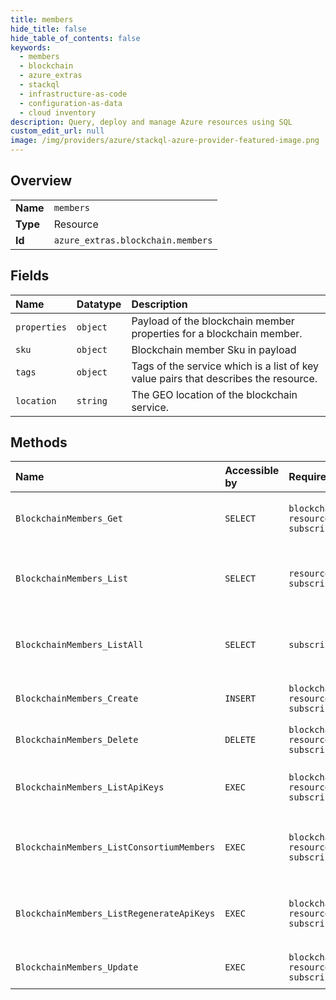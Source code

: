 ```yaml
---
title: members
hide_title: false
hide_table_of_contents: false
keywords:
  - members
  - blockchain
  - azure_extras    
  - stackql
  - infrastructure-as-code
  - configuration-as-data
  - cloud inventory
description: Query, deploy and manage Azure resources using SQL
custom_edit_url: null
image: /img/providers/azure/stackql-azure-provider-featured-image.png
---
```

  
    

## Overview
<table><tbody>
<tr><td><b>Name</b></td><td><code>members</code></td></tr>
<tr><td><b>Type</b></td><td>Resource</td></tr>
<tr><td><b>Id</b></td><td><code>azure_extras.blockchain.members</code></td></tr>
</tbody></table>

## Fields
| Name | Datatype | Description |
|:-----|:---------|:------------|
| `properties` | `object` | Payload of the blockchain member properties for a blockchain member. |
| `sku` | `object` | Blockchain member Sku in payload |
| `tags` | `object` | Tags of the service which is a list of key value pairs that describes the resource. |
| `location` | `string` | The GEO location of the blockchain service. |
## Methods
| Name | Accessible by | Required Params | Description |
|:-----|:--------------|:----------------|:------------|
| `BlockchainMembers_Get` | `SELECT` | `blockchainMemberName, resourceGroupName, subscriptionId` | Get details about a blockchain member. |
| `BlockchainMembers_List` | `SELECT` | `resourceGroupName, subscriptionId` | Lists the blockchain members for a resource group. |
| `BlockchainMembers_ListAll` | `SELECT` | `subscriptionId` | Lists the blockchain members for a subscription. |
| `BlockchainMembers_Create` | `INSERT` | `blockchainMemberName, resourceGroupName, subscriptionId` | Create a blockchain member. |
| `BlockchainMembers_Delete` | `DELETE` | `blockchainMemberName, resourceGroupName, subscriptionId` | Delete a blockchain member. |
| `BlockchainMembers_ListApiKeys` | `EXEC` | `blockchainMemberName, resourceGroupName, subscriptionId` | Lists the API keys for a blockchain member. |
| `BlockchainMembers_ListConsortiumMembers` | `EXEC` | `blockchainMemberName, resourceGroupName, subscriptionId` | Lists the consortium members for a blockchain member. |
| `BlockchainMembers_ListRegenerateApiKeys` | `EXEC` | `blockchainMemberName, resourceGroupName, subscriptionId` | Regenerate the API keys for a blockchain member. |
| `BlockchainMembers_Update` | `EXEC` | `blockchainMemberName, resourceGroupName, subscriptionId` | Update a blockchain member. |
